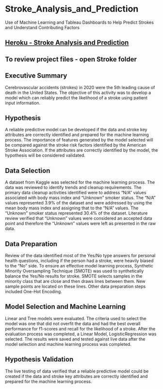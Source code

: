 # Stroke_Analysis_and_Prediction
Use of Machine Learning and Tableau Dashboards to Help Predict Strokes and Understand Contributing Factors

## <a href="https://stroke-analysis-and-prediction.herokuapp.com/">Heroku  - Stroke Analysis and Prediction</a> 


## To review project files - open Stroke folder

## Executive Summary
Cerebrovascular accidents (strokes) in 2020 were the 5th leading cause of death in the United States. 
The objective of this activity was to develop a model which can reliably predict the likelihood of a stroke using patient input information.

## Hypothesis
A reliable predictive model can be developed if the data and stroke key attributes are correctly identified and prepared for the machine learning process.  The importance of features generated by the model selected will be compared against the stroke risk factors identified by the American Stroke Association.  If the attributes are correctly identified by the model, the hypothesis will be considered validated.

## Data Selection 
A dataset from Kaggle was selected for the machine learning process.  The data was reviewed to identify trends and cleanup requirements.  The primary data cleanup activities identified were to address “N/A” values associated with body mass index and “Unknown” smoker status.  The “N/A” values represented 3.9% of the dataset and were addressed by using the mean body mass index and assigning that to the “N/A” values.  The “Unknown” smoker status represented 30.4% of the dataset.  Literature review verified that “Unknown” values were considered an accepted data point and therefore the “Unknown” values were left as presented in the raw data. 

## Data Preparation
Review of the data identified most of the Yes/No type answers for personal health questions, including if the person had a stroke, were heavily biased to the “No” side.  To ensure an effective model learning process, Synthetic Minority Oversampling Technique (SMOTE) was used to synthetically balance the Yes/No results for stroke.  SMOTE selects samples in the minority class that are close and then draws lines between them. New sample points are located on these lines. Other data preparation steps included One-Hot Encoding. 

## Model Selection and Machine Learning 
Linear and Tree models were evaluated.  The criteria used to select the model was one that did not overfit the data and had the best overall performance for f1-scores and recall for the likelihood of a stroke.   After the evaluation process was completed, a Linear Model, LogisticRegression was selected.  The results were saved and tested against live data after the model selection and machine learning process was completed.

##  Hypothesis Validation
The live testing of data verified that a reliable predictive model could be created if the data and stroke key attributes are correctly identified and prepared for the machine learning process.  

